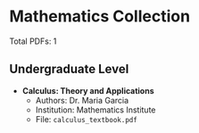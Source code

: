 # Mathematics Collection
Total PDFs: 1

## Undergraduate Level

- **Calculus: Theory and Applications**
  - Authors: Dr. Maria Garcia
  - Institution: Mathematics Institute
  - File: `calculus_textbook.pdf`
